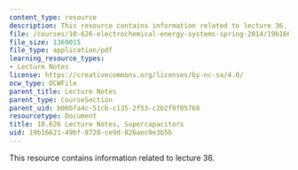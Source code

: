 ```yaml
---
content_type: resource
description: This resource contains information related to lecture 36.
file: /courses/10-626-electrochemical-energy-systems-spring-2014/19b1662149bf8728ce9d826aec9e3b5b_MIT10_626S14_S11lec36.pdf
file_size: 1369015
file_type: application/pdf
learning_resource_types:
- Lecture Notes
license: https://creativecommons.org/licenses/by-nc-sa/4.0/
ocw_type: OCWFile
parent_title: Lecture Notes
parent_type: CourseSection
parent_uid: b06bfa4c-51cb-c135-2f53-c2b2f9f05768
resourcetype: Document
title: 10.626 Lecture Notes, Supercapacitors
uid: 19b16621-49bf-8728-ce9d-826aec9e3b5b
---
```

This resource contains information related to lecture 36.
